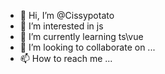 - 👋 Hi, I’m @Cissypotato
- 👀 I’m interested in js
- 🌱 I’m currently learning ts\vue
- 💞️ I’m looking to collaborate on ...
- 📫 How to reach me ...

<!---
Cissypotato/Cissypotato is a ✨ special ✨ repository because its `README.md` (this file) appears on your GitHub profile.
You can click the Preview link to take a look at your changes.
--->
